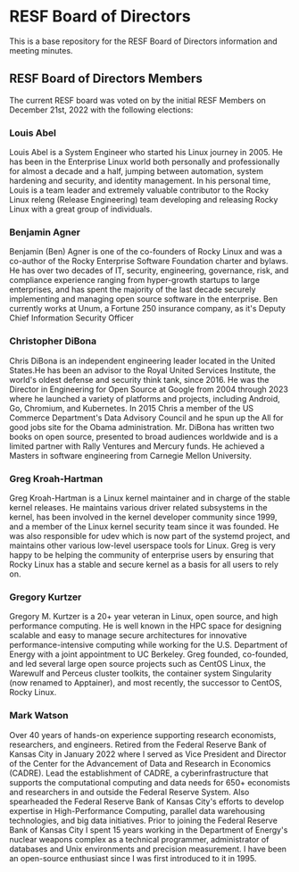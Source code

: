 # RESF Board of Directors

This is a base repository for the RESF Board of Directors information and
meeting minutes.



## RESF Board of Directors Members
The current RESF board was voted on by the initial RESF Members on December
21st, 2022 with the following elections:

### Louis Abel
Louis Abel is a System Engineer who started his Linux journey in 2005. He has been in the Enterprise Linux world both personally and professionally for almost a decade and a half, jumping between automation, system hardening and security, and identity management. In his personal time, Louis is a team leader and extremely valuable contributor to the Rocky Linux releng (Release Engineering) team developing and releasing Rocky Linux with a great group of individuals.

### Benjamin Agner
Benjamin (Ben) Agner is one of the co-founders of Rocky Linux and was a co-author of the Rocky Enterprise Software Foundation charter and bylaws.  He has over two decades of IT, security, engineering, governance, risk, and compliance experience ranging from hyper-growth startups to large enterprises, and has spent the majority of the last decade securely implementing and managing open source software in the enterprise.  Ben currently works at Unum, a Fortune 250 insurance company, as it's Deputy Chief Information Security Officer

### Christopher DiBona
Chris DiBona is an independent engineering leader located in the United States.He has been an advisor to the Royal United Services Institute, the world's oldest defense and security think tank, since 2016. He was the Director in Engineering for Open Source at Google from 2004 through 2023 where he launched a variety of platforms and projects, including Android, Go, Chromium, and Kubernetes. In 2015 Chris a member of the US Commerce Department's Data Advisory Council and he spun up the All for good jobs site for the Obama administration. Mr. DiBona has written two books on open source, presented to broad audiences worldwide and is a limited partner with Rally Ventures and Mercury funds. He achieved a Masters in software engineering from Carnegie Mellon University.

### Greg Kroah-Hartman
Greg Kroah-Hartman is a Linux kernel maintainer and in charge of the stable kernel releases. He maintains various driver related subsystems in the kernel, has been involved in the kernel developer community since 1999, and a member of the Linux kernel security team since it was founded. He was also responsible for udev which is now part of the systemd project, and maintains other various low-level userspace tools for Linux. Greg is very happy to be helping the community of enterprise users by ensuring that Rocky
Linux has a stable and secure kernel as a basis for all users to rely on.

### Gregory Kurtzer
Gregory M. Kurtzer is a 20+ year veteran in Linux, open source, and high performance computing. He is well known in the HPC space for designing scalable and easy to manage secure architectures for innovative performance-intensive computing while working for the U.S. Department of Energy with a joint appointment to UC Berkeley. Greg founded, co-founded, and led several large open source projects such as CentOS Linux, the Warewulf and Perceus cluster toolkits, the container system Singularity (now renamed to Apptainer), and most recently, the successor to CentOS, Rocky Linux.

### Mark Watson
Over 40 years of hands-on experience supporting research economists, researchers, and engineers. Retired from the Federal Reserve Bank of Kansas City in January 2022 where I served as Vice President and Director of the Center for the Advancement of Data and Research in Economics (CADRE).  Lead the establishment of CADRE, a cyberinfrastructure that supports the computational computing and data needs for 650+ economists and researchers in and outside the Federal Reserve System.  Also spearheaded the Federal Reserve Bank of Kansas City's efforts to develop expertise in High-Performance Computing, parallel data warehousing technologies, and big data initiatives.  Prior to joining the Federal Reserve Bank of Kansas City I spent 15 years working in the Department of Energy's nuclear weapons complex as a technical programmer, administrator of databases and Unix environments and precision measurement.   I have been an open-source enthusiast since I was first introduced to it in 1995.
